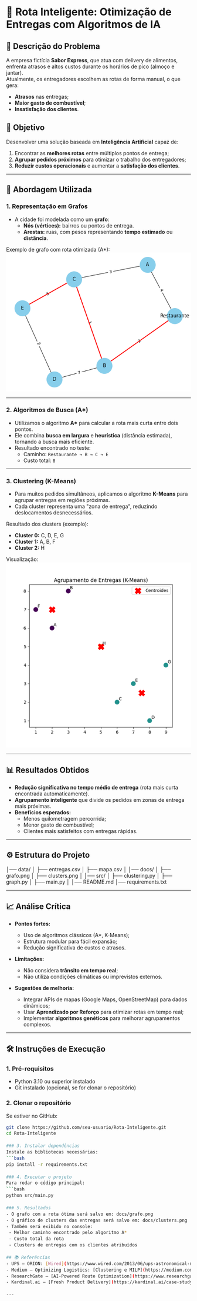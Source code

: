# 🚀 Rota Inteligente: Otimização de Entregas com Algoritmos de IA  

## 📌 Descrição do Problema  
A empresa fictícia **Sabor Express**, que atua com delivery de alimentos, enfrenta atrasos e altos custos durante os horários de pico (almoço e jantar).  
Atualmente, os entregadores escolhem as rotas de forma manual, o que gera:  
- **Atrasos** nas entregas;  
- **Maior gasto de combustível**;  
- **Insatisfação dos clientes**.  

## 🎯 Objetivo  
Desenvolver uma solução baseada em **Inteligência Artificial** capaz de:  
1. Encontrar as **melhores rotas** entre múltiplos pontos de entrega;  
2. **Agrupar pedidos próximos** para otimizar o trabalho dos entregadores;  
3. **Reduzir custos operacionais** e aumentar a **satisfação dos clientes**.  

---

## 🧠 Abordagem Utilizada  

### 1. Representação em Grafos  
- A cidade foi modelada como um **grafo**:  
  - **Nós (vértices):** bairros ou pontos de entrega.  
  - **Arestas:** ruas, com pesos representando **tempo estimado** ou **distância**.  

Exemplo de grafo com rota otimizada (A*):  
![Diagrama do Grafo](./docs/grafo.png)  

---

### 2. Algoritmos de Busca (A*)  
- Utilizamos o algoritmo **A\*** para calcular a rota mais curta entre dois pontos.  
- Ele combina **busca em largura** e **heurística** (distância estimada), tornando a busca mais eficiente.  
- Resultado encontrado no teste:  
  - Caminho: `Restaurante → B → C → E`  
  - Custo total: `8`  

---

### 3. Clustering (K-Means)  
- Para muitos pedidos simultâneos, aplicamos o algoritmo **K-Means** para agrupar entregas em regiões próximas.  
- Cada cluster representa uma "zona de entrega", reduzindo deslocamentos desnecessários.  

Resultado dos clusters (exemplo):  
- **Cluster 0:** C, D, E, G  
- **Cluster 1:** A, B, F  
- **Cluster 2:** H  

Visualização:  
![Clusters](./docs/clusters.png)  

---

## 📊 Resultados Obtidos  
- **Redução significativa no tempo médio de entrega** (rota mais curta encontrada automaticamente).  
- **Agrupamento inteligente** que divide os pedidos em zonas de entrega mais próximas.  
- **Benefícios esperados:**  
  - Menos quilometragem percorrida;  
  - Menor gasto de combustível;  
  - Clientes mais satisfeitos com entregas rápidas.  

---

## ⚙️ Estrutura do Projeto
│── data/
│ ├── entregas.csv
│ ├── mapa.csv
│
│── docs/
│ ├── grafo.png
│ ├── clusters.png
│
│── src/
│ ├── clustering.py
│ ├── graph.py
│ ├── main.py
│
│── README.md
│── requirements.txt

---

## 📈 Análise Crítica  
- **Pontos fortes:**  
  - Uso de algoritmos clássicos (A*, K-Means);  
  - Estrutura modular para fácil expansão;  
  - Redução significativa de custos e atrasos.  

- **Limitações:**  
  - Não considera **trânsito em tempo real**;  
  - Não utiliza condições climáticas ou imprevistos externos.  

- **Sugestões de melhoria:**  
  - Integrar APIs de mapas (Google Maps, OpenStreetMap) para dados dinâmicos;  
  - Usar **Aprendizado por Reforço** para otimizar rotas em tempo real;  
  - Implementar **algoritmos genéticos** para melhorar agrupamentos complexos.  

---

## 🛠️ Instruções de Execução  

### 1. Pré-requisitos  
- Python 3.10 ou superior instalado  
- Git instalado (opcional, se for clonar o repositório)  

### 2. Clonar o repositório  
Se estiver no GitHub:  
```bash
git clone https://github.com/seu-usuario/Rota-Inteligente.git
cd Rota-Inteligente

### 3. Instalar dependências
Instale as bibliotecas necessárias:
```bash
pip install -r requirements.txt

### 4. Executar o projeto
Para rodar o código principal:
```bash
python src/main.py

### 5. Resultados
- O grafo com a rota ótima será salvo em: docs/grafo.png
- O gráfico de clusters das entregas será salvo em: docs/clusters.png
- Também será exibido no console:
 - Melhor caminho encontrado pelo algoritmo A*
 - Custo total da rota
 - Clusters de entregas com os clientes atribuídos

## 📚 Referências  
- UPS – ORION: [Wired](https://www.wired.com/2013/06/ups-astronomical-math)  
- Medium – Optimizing Logistics: [Clustering e MILP](https://medium.com/%40KingHenryMorgansDiary/optimizing-logistics-a-case-study-on-clustering-and-milp-for-delivery-route-optimization-f47fed709ad2)  
- ResearchGate – [AI-Powered Route Optimization](https://www.researchgate.net/publication/389987796_AI-Powered_Route_Optimization_Reducing_Costs_and_Improving_Delivery_Efficiency)  
- Kardinal.ai – [Fresh Product Delivery](https://kardinal.ai/case-study-fresh-product-delivery)  

---